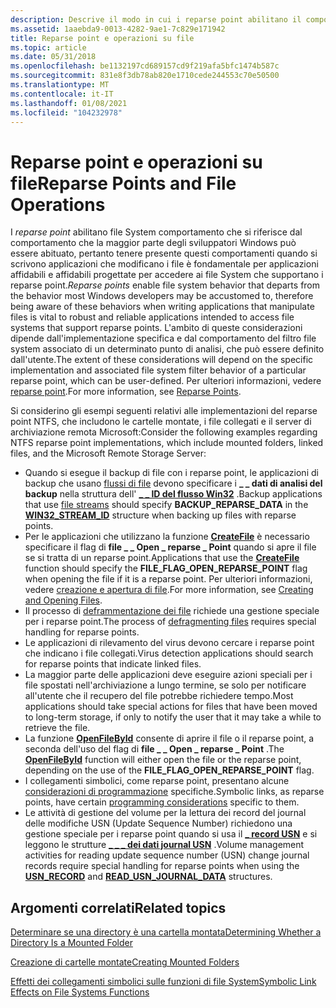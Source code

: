 ```yaml
---
description: Descrive il modo in cui i reparse point abilitano il comportamento file system che si riparte dal comportamento che la maggior parte degli sviluppatori Windows prevede
ms.assetid: 1aaebda9-0013-4282-9ae1-7c829e171942
title: Reparse point e operazioni su file
ms.topic: article
ms.date: 05/31/2018
ms.openlocfilehash: be1132197cd689157cd9f219afa5bfc1474b587c
ms.sourcegitcommit: 831e8f3db78ab820e1710cede244553c70e50500
ms.translationtype: MT
ms.contentlocale: it-IT
ms.lasthandoff: 01/08/2021
ms.locfileid: "104232978"
---
```

# <a name="reparse-points-and-file-operations"></a><span data-ttu-id="7a309-103">Reparse point e operazioni su file</span><span class="sxs-lookup"><span data-stu-id="7a309-103">Reparse Points and File Operations</span></span>

<span data-ttu-id="7a309-104">I *reparse point* abilitano file System comportamento che si riferisce dal comportamento che la maggior parte degli sviluppatori Windows può essere abituato, pertanto tenere presente questi comportamenti quando si scrivono applicazioni che modificano i file è fondamentale per applicazioni affidabili e affidabili progettate per accedere ai file System che supportano i reparse point.</span><span class="sxs-lookup"><span data-stu-id="7a309-104">*Reparse points* enable file system behavior that departs from the behavior most Windows developers may be accustomed to, therefore being aware of these behaviors when writing applications that manipulate files is vital to robust and reliable applications intended to access file systems that support reparse points.</span></span> <span data-ttu-id="7a309-105">L'ambito di queste considerazioni dipende dall'implementazione specifica e dal comportamento del filtro file system associato di un determinato punto di analisi, che può essere definito dall'utente.</span><span class="sxs-lookup"><span data-stu-id="7a309-105">The extent of these considerations will depend on the specific implementation and associated file system filter behavior of a particular reparse point, which can be user-defined.</span></span> <span data-ttu-id="7a309-106">Per ulteriori informazioni, vedere [reparse point](reparse-points.md).</span><span class="sxs-lookup"><span data-stu-id="7a309-106">For more information, see [Reparse Points](reparse-points.md).</span></span>

<span data-ttu-id="7a309-107">Si considerino gli esempi seguenti relativi alle implementazioni del reparse point NTFS, che includono le cartelle montate, i file collegati e il server di archiviazione remota Microsoft:</span><span class="sxs-lookup"><span data-stu-id="7a309-107">Consider the following examples regarding NTFS reparse point implementations, which include mounted folders, linked files, and the Microsoft Remote Storage Server:</span></span>

-   <span data-ttu-id="7a309-108">Quando si esegue il backup di file con i reparse point, le applicazioni di backup che usano [flussi di file](file-streams.md) devono specificare i **\_ \_ dati di analisi del backup** nella struttura dell' [**\_ \_ ID del flusso Win32**](/windows/desktop/api/winbase/ns-winbase-win32_stream_id) .</span><span class="sxs-lookup"><span data-stu-id="7a309-108">Backup applications that use [file streams](file-streams.md) should specify **BACKUP\_REPARSE\_DATA** in the [**WIN32\_STREAM\_ID**](/windows/desktop/api/winbase/ns-winbase-win32_stream_id) structure when backing up files with reparse points.</span></span>
-   <span data-ttu-id="7a309-109">Per le applicazioni che utilizzano la funzione [**CreateFile**](/windows/desktop/api/FileAPI/nf-fileapi-createfilea) è necessario specificare il flag di **file \_ \_ Open \_ reparse \_ Point** quando si apre il file se si tratta di un reparse point.</span><span class="sxs-lookup"><span data-stu-id="7a309-109">Applications that use the [**CreateFile**](/windows/desktop/api/FileAPI/nf-fileapi-createfilea) function should specify the **FILE\_FLAG\_OPEN\_REPARSE\_POINT** flag when opening the file if it is a reparse point.</span></span> <span data-ttu-id="7a309-110">Per ulteriori informazioni, vedere [creazione e apertura di file](creating-and-opening-files.md).</span><span class="sxs-lookup"><span data-stu-id="7a309-110">For more information, see [Creating and Opening Files](creating-and-opening-files.md).</span></span>
-   <span data-ttu-id="7a309-111">Il processo di [deframmentazione dei file](defragmenting-files.md) richiede una gestione speciale per i reparse point.</span><span class="sxs-lookup"><span data-stu-id="7a309-111">The process of [defragmenting files](defragmenting-files.md) requires special handling for reparse points.</span></span>
-   <span data-ttu-id="7a309-112">Le applicazioni di rilevamento del virus devono cercare i reparse point che indicano i file collegati.</span><span class="sxs-lookup"><span data-stu-id="7a309-112">Virus detection applications should search for reparse points that indicate linked files.</span></span>
-   <span data-ttu-id="7a309-113">La maggior parte delle applicazioni deve eseguire azioni speciali per i file spostati nell'archiviazione a lungo termine, se solo per notificare all'utente che il recupero del file potrebbe richiedere tempo.</span><span class="sxs-lookup"><span data-stu-id="7a309-113">Most applications should take special actions for files that have been moved to long-term storage, if only to notify the user that it may take a while to retrieve the file.</span></span>
-   <span data-ttu-id="7a309-114">La funzione [**OpenFileById**](/windows/desktop/api/WinBase/nf-winbase-openfilebyid) consente di aprire il file o il reparse point, a seconda dell'uso del flag di **file \_ \_ Open \_ reparse \_ Point** .</span><span class="sxs-lookup"><span data-stu-id="7a309-114">The [**OpenFileById**](/windows/desktop/api/WinBase/nf-winbase-openfilebyid) function will either open the file or the reparse point, depending on the use of the **FILE\_FLAG\_OPEN\_REPARSE\_POINT** flag.</span></span>
-   <span data-ttu-id="7a309-115">I collegamenti simbolici, come reparse point, presentano alcune [considerazioni di programmazione](symbolic-link-programming-considerations.md) specifiche.</span><span class="sxs-lookup"><span data-stu-id="7a309-115">Symbolic links, as reparse points, have certain [programming considerations](symbolic-link-programming-considerations.md) specific to them.</span></span>
-   <span data-ttu-id="7a309-116">Le attività di gestione del volume per la lettura dei record del journal delle modifiche USN (Update Sequence Number) richiedono una gestione speciale per i reparse point quando si usa il [**\_ record USN**](/windows/desktop/api/WinIoCtl/ns-winioctl-usn_record_v2) e si leggono le strutture [**\_ \_ \_ dei dati journal USN**](/windows/desktop/api/WinIoCtl/ns-winioctl-read_usn_journal_data_v0) .</span><span class="sxs-lookup"><span data-stu-id="7a309-116">Volume management activities for reading update sequence number (USN) change journal records require special handling for reparse points when using the [**USN\_RECORD**](/windows/desktop/api/WinIoCtl/ns-winioctl-usn_record_v2) and [**READ\_USN\_JOURNAL\_DATA**](/windows/desktop/api/WinIoCtl/ns-winioctl-read_usn_journal_data_v0) structures.</span></span>

## <a name="related-topics"></a><span data-ttu-id="7a309-117">Argomenti correlati</span><span class="sxs-lookup"><span data-stu-id="7a309-117">Related topics</span></span>

<dl> <dt>

[<span data-ttu-id="7a309-118">Determinare se una directory è una cartella montata</span><span class="sxs-lookup"><span data-stu-id="7a309-118">Determining Whether a Directory Is a Mounted Folder</span></span>](determining-whether-a-directory-is-a-volume-mount-point.md)
</dt> <dt>

[<span data-ttu-id="7a309-119">Creazione di cartelle montate</span><span class="sxs-lookup"><span data-stu-id="7a309-119">Creating Mounted Folders</span></span>](mounting-and-dismounting-a-volume.md)
</dt> <dt>

[<span data-ttu-id="7a309-120">Effetti dei collegamenti simbolici sulle funzioni di file System</span><span class="sxs-lookup"><span data-stu-id="7a309-120">Symbolic Link Effects on File Systems Functions</span></span>](symbolic-link-effects-on-file-systems-functions.md)
</dt> </dl>

 

 
